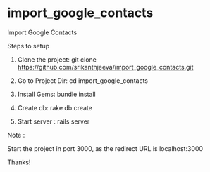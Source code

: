 import_google_contacts
======================

Import Google Contacts


Steps to setup

1. Clone the project: git clone https://github.com/srikanthjeeva/import_google_contacts.git

2. Go to Project Dir: cd import_google_contacts

3. Install Gems: bundle install

4. Create db: rake db:create

5. Start server : rails server

Note :

Start the project in port 3000, as the redirect URL is localhost:3000


Thanks!


